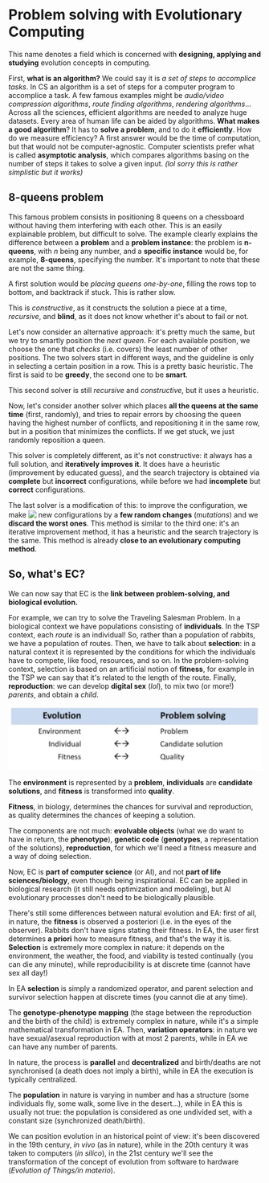 # Problem solving with Evolutionary Computing

This name denotes a field which is concerned with **designing, applying and studying** evolution concepts in computing.

First, **what is an algorithm?** We could say it is _a set of steps to accomplice tasks_. In CS an algorithm is a set of steps for a computer program to accomplice a task. A few famous examples might be _audio/video compression algorithms_, _route finding algorithms_, _rendering algorithms_... Across all the sciences, efficient algorithms are needed to analyze huge datasets. Every area of human life can be aided by algorithms. **What makes a good algorithm**? It has to **solve a problem**, and to do it **efficiently**. How do we measure efficiency? A first answer would be the time of computation, but that would not be computer-agnostic. Computer scientists prefer what is called **asymptotic analysis**, which compares algorithms basing on the number of steps it takes to solve a given input. _(lol sorry this is rather simplistic but it works)_

## 8-queens problem

This famous problem consists in positioning 8 queens on a chessboard without having them interfering with each other. This is an easily explainable problem, but difficult to solve. The example clearly explains the difference between a **problem** and a **problem instance**: the problem is **n-queens**, with _n_ being any number, and a **specific instance** would be, for example, **8-queens**, specifying the number. It's important to note that these are not the same thing.

A first solution would be _placing queens one-by-one_, filling the rows top to bottom, and backtrack if stuck. This is rather slow.

This is _constructive_, as it constructs the solution a piece at a time, _recursive_, and **blind**, as it does not know whether it's about to fail or not.

Let's now consider an alternative approach: it's pretty much the same, but we try to smartly position the _next queen_. For each available position, we choose the one that _checks_ (i.e. covers) the least number of other positions. The two solvers start in different ways, and the guideline is only in selecting a certain position in a row. This is a pretty basic heuristic. The first is said to be **greedy**, the second one to be **smart**.

This second solver is still _recursive_ and _constructive_, but it uses a heuristic.

Now, let's consider another solver which places **all the queens at the same time** (first, randomly), and tries to repair errors by choosing the queen having the highest number of conflicts, and repositioning it in the same row, but in a position that minimizes the conflicts. If we get stuck, we just randomly reposition a queen.

This solver is completely different, as it's not constructive: it always has a full solution, and **iteratively improves it**. It does have a heuristic (improvement by educated guess), and the search trajectory is obtained via **complete** but **incorrect** configurations, while before we had **incomplete** but **correct** configurations.

The last solver is a modification of this: to improve the configuration, we make <!-- $K$ --> <img style="transform: translateY(0.1em); background: white;" src="https://render.githubusercontent.com/render/math?math=K"> new configurations by a **few random changes** (_mutations_) and we **discard the worst ones**. This method is similar to the third one: it's an iterative improvement method, it has a heuristic and the search trajectory is the same. This method is already **close to an evolutionary computing method**.

## So, what's EC?

We can now say that EC is the **link between problem-solving, and biological evolution.**

For example, we can try to solve the Traveling Salesman Problem. In a biological context we have populations consisting of **individuals**. In the TSP context, each _route_ is an individual! So, rather than a population of rabbits, we have a population of routes. Then, we have to talk about **selection**: in a natural context it is represented by the conditions for which the individuals have to compete, like food, resources, and so on. In the problem-solving context, selection is based on an artificial notion of **fitness**, for example in the TSP we can say that it's related to the length of the route. Finally, **reproduction**: we can develop **digital sex** (_lol_), to mix two (or more!) _parents_, and obtain a _child_.

![ec-metaphor](./res/ec-metaphor.png)

The **environment** is represented by a **problem**, **individuals** are **candidate solutions**, and **fitness** is transformed into **quality**.

**Fitness**, in biology, determines the chances for survival and reproduction, as quality determines the chances of keeping a solution.

The components are not much: **evolvable objects** (what we do want to have in return, the **phenotype**), **genetic code** (**genotypes**, a representation of the solutions), **reproduction**, for which we'll need a fitness measure and a way of doing selection.

Now, EC is **part of computer science** (or AI), and not **part of life sciences/biology**, even though being inspirational. EC can be applied in biological research (it still needs optimization and modeling), but AI evolutionary processes don't need to be biologically plausible.

There's still some differences between natural evolution and EA: first of all, in nature, the **fitness** is observed a posteriori (i.e. in the eyes of the observer). Rabbits don't have signs stating their fitness. In EA, the user first determines **a priori** how to measure fitness, and that's the way it is. **Selection** is extremely more complex in nature: it depends on the environment, the weather, the food, and viability is tested continually (you can die any minute), while reproducibility is at discrete time (cannot have sex all day!)

In EA **selection** is simply a randomized operator, and parent selection and survivor selection happen at discrete times (you cannot die at any time).

The **genotype-phenotype mapping** (the stage between the reproduction and the birth of the child) is extremely complex in nature, while it's a simple mathematical transformation in EA. Then, **variation operators**: in nature we have sexual/asexual reproduction with at most 2 parents, while in EA we can have any number of parents.

In nature, the process is **parallel** and **decentralized** and birth/deaths are not synchronised (a death does not imply a birth), while in EA the execution is typically centralized.

The **population** in nature is varying in number and has a structure (some individuals fly, some walk, some live in the desert...), while in EA this is usually not true: the population is considered as one undivided set, with a constant size (synchronized death/birth).

We can position evolution in an historical point of view: it's been discovered in the 19th century, _in vivo_ (as in nature), while in the 20th century it was taken to computers (_in silico_), in the 21st century we'll see the transformation of the concept of evolution from software to hardware (_Evolution of Things/in materio_).
